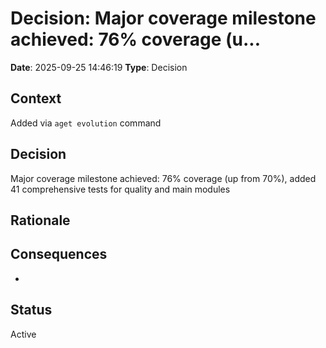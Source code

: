 # Decision: Major coverage milestone achieved: 76% coverage (u...

**Date**: 2025-09-25 14:46:19
**Type**: Decision

## Context
Added via `aget evolution` command

## Decision
Major coverage milestone achieved: 76% coverage (up from 70%), added 41 comprehensive tests for quality and main modules

## Rationale


## Consequences
-

## Status
Active
